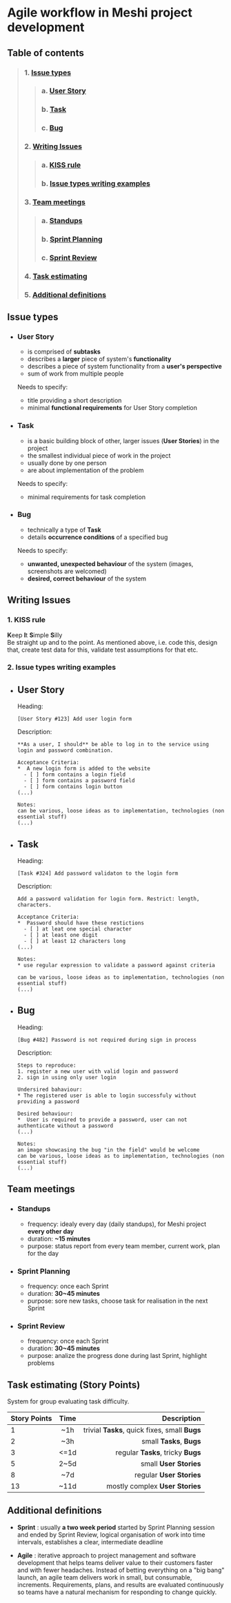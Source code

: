 # Agile workflow in Meshi project development
## Table of contents
>### 1. [Issue types](#issue-types)
>>### a. [User Story](#user-story)
>>### b. [Task](#task)
>>### c. [Bug](#bug)
>### 2. [Writing Issues](#writing-issues)
>>### a. [KISS rule](#1.-**KISS**-rule)
>>### b. [Issue types writing examples](#2-issue-types-writing-**examples**)
>### 3. [Team meetings](#team-meetings)
>>### a. [Standups](#Standups)
>>### b. [Sprint Planning](#sprint-planning)
>>### c. [Sprint Review](#sprint-review)
>### 4. [Task estimating](#task-estimating-**Story-Points**)
>### 5. [Additional definitions](#additional-definitions)



## Issue types

* ### **User Story**

  * is comprised of **subtasks**
  * describes a **larger** piece of system's **functionality**
  * describes a piece of system functionality from a **user's perspective**
  * sum of work from multiple people

  Needs to specify:

  * title providing a short description
  * minimal **functional requirements** for User Story completion

* ### **Task**

  * is a basic building block of other, larger issues (**User Stories**) in the project
  * the smallest individual piece of work in the project
  * usually done by one person
  * are about implementation of the problem
  
  Needs to specify:
  
  * minimal requirements for task completion

* ### **Bug**

  * technically a type of **Task**
  * details **occurrence conditions** of a specified bug
  
  Needs to specify:
  
  * **unwanted, unexpected behaviour** of the system (images, screenshots are welcomed)
  * **desired, correct behaviour** of the system

## Writing Issues

### 1. **KISS** rule

  **K**eep **I**t **S**imple **S**illy\
  Be straight up and to the point. As mentioned above, i.e. code this, design that, create test data for this, validate test assumptions for that etc.

### 2. Issue types writing **examples**

* ## **User Story**

    Heading:

      [User Story #123] Add user login form

    Description:

      **As a user, I should** be able to log in to the service using login and password combination.

      Acceptance Criteria:
      *  A new login form is added to the website
        - [ ] form contains a login field
        - [ ] form contains a password field
        - [ ] form contains login button
      (...)

      Notes:
      can be various, loose ideas as to implementation, technologies (non essential stuff)
      (...)

* ## **Task**

    Heading:

      [Task #324] Add password validaton to the login form

    Description:

      Add a password validation for login form. Restrict: length, characters.

      Acceptance Criteria:
      *  Password should have these restictions
        - [ ] at leat one special character
        - [ ] at least one digit
        - [ ] at least 12 characters long 
      (...)

      Notes:
      * use regular expression to validate a password against criteria 
      
      can be various, loose ideas as to implementation, technologies (non essential stuff)
      (...)

* ## **Bug**

    Heading:

      [Bug #482] Password is not required during sign in process

    Description:

      Steps to reproduce:
      1. register a new user with valid login and password
      2. sign in using only user login

      Undersired bahaviour: 
      * The registered user is able to login successfuly without providing a password  
      
      Desired behaviour:
      *  User is required to provide a password, user can not authenticate without a password 
      (...)

      Notes:
      an image showcasing the bug "in the field" would be welcome 
      can be various, loose ideas as to implementation, technologies (non essential stuff)
      (...)

## Team meetings

* ### Standups
  
  * frequency: idealy every day (daily standups), for Meshi project **every other day**
  * duration: **~15 minutes**
  * purpose: status report from every team member, current work, plan for the day

* ### Sprint Planning
  
  * frequency: once each Sprint
  * duration: **30~45 minutes**
  * purpose: sore new tasks, choose task for realisation in the next Sprint

* ### Sprint Review

  * frequency: once each Sprint
  * duration: **30~45 minutes**
  * purpose: analize the progress done during last Sprint, highlight problems

## Task estimating (**Story Points**)

System for group evaluating task difficulty.

| Story Points      | Time | Description |
| :------------- | :----------: | -----------: |
| 1 | ~1h | trivial **Tasks**, quick fixes, small **Bugs** |
| 2 | ~3h | small **Tasks**, **Bugs** |
| 3 | <=1d | regular **Tasks**, tricky **Bugs** |
| 5 | 2~5d | small **User Stories** |
| 8 | ~7d | regular **User Stories** |
| 13 | ~11d | mostly complex **User Stories** |


## Additional definitions

* **Sprint**
: usually **a two week period** started by Sprint Planning session and ended by Sprint Review, logical organisation of work into time intervals, establishes a clear, intermediate deadline

* **Agile**
: iterative approach to project management and software development that helps teams deliver value to their customers faster and with fewer headaches. Instead of betting everything on a "big bang" launch, an agile team delivers work in small, but consumable, increments. Requirements, plans, and results are evaluated continuously so teams have a natural mechanism for responding to change quickly.
